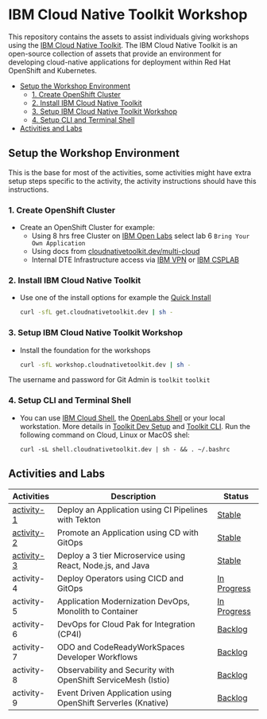 # IBM Cloud Native Toolkit Workshop
This repository contains the assets to assist individuals giving workshops using the [IBM Cloud Native Toolkit](https://cloudnativetoolkit.dev/). The IBM Cloud Native Toolkit is an open-source collection of assets that provide an environment for developing cloud-native applications for deployment within Red Hat OpenShift and Kubernetes.

- [Setup the Workshop Environment](#setup-the-workshop-environment)
    * [1. Create OpenShift Cluster](#1-create-openshift-cluster)
    * [2. Install IBM Cloud Native Toolkit](#2-install-ibm-cloud-native-toolkit)
    * [3. Setup IBM Cloud Native Toolkit Workshop](#3-setup-ibm-cloud-native-toolkit-workshop)
    * [4. Setup CLI and Terminal Shell](#4-setup-cli-and-terminal-shell)
- [Activities and Labs](#activities-and-labs)

## Setup the Workshop Environment

This is the base for most of the activities, some activities might have extra setup steps specific to the activity, the activity instructions should have this instructions.
### 1. Create OpenShift Cluster

- Create an OpenShift Cluster for example:
  - Using 8 hrs free Cluster on [IBM Open Labs](https://developer.ibm.com/openlabs/openshift) select lab 6 `Bring Your Own Application`
  - Using docs from [cloudnativetoolkit.dev/multi-cloud](https://cloudnativetoolkit.dev/getting-started-day-0/plan-installation/multi-cloud)
  - Internal DTE Infrastructure access via [IBM VPN](https://ccp-ui.csplab.intranet.ibm.com/ ) or [IBM CSPLAB](https://ccp-ui.apps.labprod.ocp.csplab.local/)
### 2. Install IBM Cloud Native Toolkit

- Use one of the install options for example the [Quick Install](https://cloudnativetoolkit.dev/getting-started-day-0/install-toolkit/quick-install)
    ```bash
    curl -sfL get.cloudnativetoolkit.dev | sh -
    ```

### 3. Setup IBM Cloud Native Toolkit Workshop

- Install the foundation for the workshops
    ```bash
    curl -sfL workshop.cloudnativetoolkit.dev | sh -
    ```
The username and password for Git Admin is `toolkit` `toolkit`

### 4. Setup CLI and Terminal Shell

- You can use [IBM Cloud Shell](https://cloud.ibm.com/shell), the [OpenLabs Shell](https://developer.ibm.com/openlabs/openshift) or your local workstation. More details in [Toolkit Dev Setup](https://cloudnativetoolkit.dev/getting-started/dev-env-setup) and [Toolkit CLI](https://cloudnativetoolkit.dev/getting-started/cli). Run the following command on Cloud, Linux or MacOS shel:
    ```
    curl -sL shell.cloudnativetoolkit.dev | sh - && . ~/.bashrc
    ```

## Activities and Labs

| Activities                   | Description                                                    | Status                                                                   |
| ---------------------------- | -------------------------------------------------------------- | ------------------------------------------------------------------------ |
| [activity-1](./activity-1/)  | Deploy an Application using CI Pipelines with Tekton           | [Stable](https://github.com/ibm-garage-cloud/planning/issues/656)        |
| [activity-2](./activity-2/)  | Promote an Application using CD with GitOps                    | [Stable](https://github.com/ibm-garage-cloud/planning/issues/657)        |
| [activity-3](./activity-3/)  | Deploy a 3 tier Microservice using React, Node.js, and Java    | [Stable](https://github.com/ibm-garage-cloud/planning/issues/658)   |
| activity-4                   | Deploy Operators using CICD and GitOps                         | [In Progress](https://github.com/ibm-garage-cloud/planning/issues/659)       |
| activity-5                   | Application Modernization DevOps, Monolith to Container        | [In Progress](https://github.com/ibm-garage-cloud/planning/issues/660)       |
| activity-6                   | DevOps for Cloud Pak for Integration (CP4I)                    | [Backlog](https://github.com/ibm-garage-cloud/planning/issues/661)       |
| activity-7                   | ODO and CodeReadyWorkSpaces Developer Workflows                | [Backlog](https://github.com/ibm-garage-cloud/planning/issues/662)       |
| activity-8                   | Observability and Security with OpenShift ServiceMesh (Istio)  | [Backlog](https://github.com/ibm-garage-cloud/planning/issues/663)       |
| activity-9                   | Event Driven Application using OpenShift Serverles (Knative)   | [Backlog](https://github.com/ibm-garage-cloud/planning/issues/664)       |

